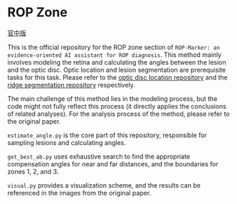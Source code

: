 # ROP Zone
[官中版](./说明.md)

This is the official repository for the ROP zone section of `ROP-Marker: an evidence-oriented AI assistant for ROP diagnosis`. This method mainly involves modeling the retina and calculating the angles between the lesion and the optic disc. Optic location and lesion segmentation are prerequisite tasks for this task. Please refer to the [optic disc location repository](https://github.com/defensetongxue/optic_disc_location) and the [ridge segmentation repository](https://github.com/defensetongxue/ridge_segmentation) respectively.

The main challenge of this method lies in the modeling process, but the code might not fully reflect this process (it directly applies the conclusions of related analyses). For the analysis process of the method, please refer to the original paper.

`estimate_angle.py` is the core part of this repository, responsible for sampling lesions and calculating angles.

`get_best_ab.py` uses exhaustive search to find the appropriate compensation angles for near and far distances, and the boundaries for zones 1, 2, and 3.

`visual.py` provides a visualization scheme, and the results can be referenced in the images from the original paper.
